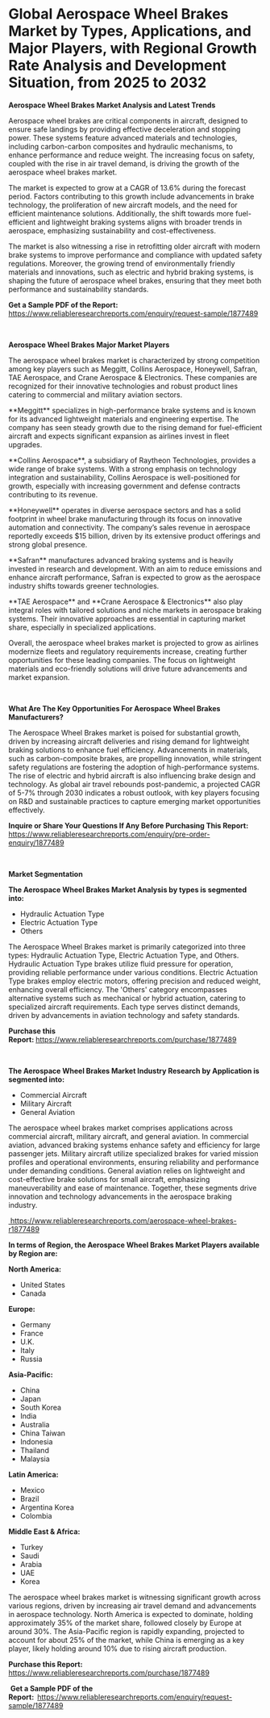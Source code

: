 <p><h1>Global Aerospace Wheel Brakes Market by Types, Applications, and Major Players, with Regional Growth Rate Analysis and Development Situation, from 2025 to 2032</h1></p><p><strong>Aerospace Wheel Brakes Market Analysis and Latest Trends</strong></p>
<p><p>Aerospace wheel brakes are critical components in aircraft, designed to ensure safe landings by providing effective deceleration and stopping power. These systems feature advanced materials and technologies, including carbon-carbon composites and hydraulic mechanisms, to enhance performance and reduce weight. The increasing focus on safety, coupled with the rise in air travel demand, is driving the growth of the aerospace wheel brakes market.</p><p>The market is expected to grow at a CAGR of 13.6% during the forecast period. Factors contributing to this growth include advancements in brake technology, the proliferation of new aircraft models, and the need for efficient maintenance solutions. Additionally, the shift towards more fuel-efficient and lightweight braking systems aligns with broader trends in aerospace, emphasizing sustainability and cost-effectiveness. </p><p>The market is also witnessing a rise in retrofitting older aircraft with modern brake systems to improve performance and compliance with updated safety regulations. Moreover, the growing trend of environmentally friendly materials and innovations, such as electric and hybrid braking systems, is shaping the future of aerospace wheel brakes, ensuring that they meet both performance and sustainability standards.</p></p>
<p><strong>Get a Sample PDF of the Report:&nbsp;</strong> <a href="https://www.reliableresearchreports.com/enquiry/request-sample/1877489?utm_campaign=3568&utm_medium=2&utm_source=Github&utm_content=ia&utm_term=12042025&utm_id=aerospace-wheel-brakes">https://www.reliableresearchreports.com/enquiry/request-sample/1877489</a></p>
<p>&nbsp;</p>
<p><strong>Aerospace Wheel Brakes Major Market Players</strong></p>
<p><p>The aerospace wheel brakes market is characterized by strong competition among key players such as Meggitt, Collins Aerospace, Honeywell, Safran, TAE Aerospace, and Crane Aerospace & Electronics. These companies are recognized for their innovative technologies and robust product lines catering to commercial and military aviation sectors.</p><p>**Meggitt** specializes in high-performance brake systems and is known for its advanced lightweight materials and engineering expertise. The company has seen steady growth due to the rising demand for fuel-efficient aircraft and expects significant expansion as airlines invest in fleet upgrades.</p><p>**Collins Aerospace**, a subsidiary of Raytheon Technologies, provides a wide range of brake systems. With a strong emphasis on technology integration and sustainability, Collins Aerospace is well-positioned for growth, especially with increasing government and defense contracts contributing to its revenue.</p><p>**Honeywell** operates in diverse aerospace sectors and has a solid footprint in wheel brake manufacturing through its focus on innovative automation and connectivity. The company’s sales revenue in aerospace reportedly exceeds $15 billion, driven by its extensive product offerings and strong global presence.</p><p>**Safran** manufactures advanced braking systems and is heavily invested in research and development. With an aim to reduce emissions and enhance aircraft performance, Safran is expected to grow as the aerospace industry shifts towards greener technologies.</p><p>**TAE Aerospace** and **Crane Aerospace & Electronics** also play integral roles with tailored solutions and niche markets in aerospace braking systems. Their innovative approaches are essential in capturing market share, especially in specialized applications.</p><p>Overall, the aerospace wheel brakes market is projected to grow as airlines modernize fleets and regulatory requirements increase, creating further opportunities for these leading companies. The focus on lightweight materials and eco-friendly solutions will drive future advancements and market expansion.</p></p>
<p>&nbsp;</p>
<p><strong>What Are The Key Opportunities For Aerospace Wheel Brakes Manufacturers?</strong></p>
<p><p>The Aerospace Wheel Brakes market is poised for substantial growth, driven by increasing aircraft deliveries and rising demand for lightweight braking solutions to enhance fuel efficiency. Advancements in materials, such as carbon-composite brakes, are propelling innovation, while stringent safety regulations are fostering the adoption of high-performance systems. The rise of electric and hybrid aircraft is also influencing brake design and technology. As global air travel rebounds post-pandemic, a projected CAGR of 5-7% through 2030 indicates a robust outlook, with key players focusing on R&D and sustainable practices to capture emerging market opportunities effectively.</p></p>
<p><strong>Inquire or Share Your Questions If Any Before Purchasing This Report:</strong> <a href="https://www.reliableresearchreports.com/enquiry/pre-order-enquiry/1877489?utm_campaign=3568&utm_medium=2&utm_source=Github&utm_content=ia&utm_term=12042025&utm_id=aerospace-wheel-brakes">https://www.reliableresearchreports.com/enquiry/pre-order-enquiry/1877489</a></p>
<p>&nbsp;</p>
<p><strong>Market Segmentation</strong></p>
<p><strong>The Aerospace Wheel Brakes Market Analysis by types is segmented into:</strong></p>
<p><ul><li>Hydraulic Actuation Type</li><li>Electric Actuation Type</li><li>Others</li></ul></p>
<p><p>The Aerospace Wheel Brakes market is primarily categorized into three types: Hydraulic Actuation Type, Electric Actuation Type, and Others. Hydraulic Actuation Type brakes utilize fluid pressure for operation, providing reliable performance under various conditions. Electric Actuation Type brakes employ electric motors, offering precision and reduced weight, enhancing overall efficiency. The 'Others' category encompasses alternative systems such as mechanical or hybrid actuation, catering to specialized aircraft requirements. Each type serves distinct demands, driven by advancements in aviation technology and safety standards.</p></p>
<p><strong>Purchase this Report:&nbsp;</strong><a href="https://www.reliableresearchreports.com/purchase/1877489?utm_campaign=3568&utm_medium=2&utm_source=Github&utm_content=ia&utm_term=12042025&utm_id=aerospace-wheel-brakes">https://www.reliableresearchreports.com/purchase/1877489</a></p>
<p>&nbsp;</p>
<p><strong>The Aerospace Wheel Brakes Market Industry Research by Application is segmented into:</strong></p>
<p><ul><li>Commercial Aircraft</li><li>Military Aircraft</li><li>General Aviation</li></ul></p>
<p><p>The aerospace wheel brakes market comprises applications across commercial aircraft, military aircraft, and general aviation. In commercial aviation, advanced braking systems enhance safety and efficiency for large passenger jets. Military aircraft utilize specialized brakes for varied mission profiles and operational environments, ensuring reliability and performance under demanding conditions. General aviation relies on lightweight and cost-effective brake solutions for small aircraft, emphasizing maneuverability and ease of maintenance. Together, these segments drive innovation and technology advancements in the aerospace braking industry.</p></p>
<p><a href="https://www.reliableresearchreports.com/aerospace-wheel-brakes-r1877489?utm_campaign=3568&utm_medium=2&utm_source=Github&utm_content=ia&utm_term=12042025&utm_id=aerospace-wheel-brakes">&nbsp;https://www.reliableresearchreports.com/aerospace-wheel-brakes-r1877489</a></p>
<p><strong>In terms of Region, the Aerospace Wheel Brakes Market Players available by Region are:</strong></p>
<p>
    <p> <strong> North America: </strong>
        <ul>
            <li>United States</li>
            <li>Canada</li>
        </ul>
        </p> 
    <p> <strong> Europe: </strong>
        <ul>
            <li>Germany</li>
            <li>France</li>
            <li>U.K.</li>
            <li>Italy</li>
            <li>Russia</li>
        </ul>
        </p> 
    <p> <strong> Asia-Pacific: </strong>
        <ul>
            <li>China</li>
            <li>Japan</li>
            <li>South Korea</li>
            <li>India</li>
            <li>Australia</li>
            <li>China Taiwan</li>
            <li>Indonesia</li>
            <li>Thailand</li>
            <li>Malaysia</li>
        </ul>
        </p> 
    <p> <strong> Latin America: </strong>
        <ul>
            <li>Mexico</li>
            <li>Brazil</li>
            <li>Argentina Korea</li>
            <li>Colombia</li>
        </ul>
        </p> 
    <p> <strong> Middle East & Africa: </strong>
        <ul>
            <li>Turkey</li>
            <li>Saudi</li>
            <li>Arabia</li>
            <li>UAE</li>
            <li>Korea</li>
        </ul>
    </p>
    </p>
<p><p>The aerospace wheel brakes market is witnessing significant growth across various regions, driven by increasing air travel demand and advancements in aerospace technology. North America is expected to dominate, holding approximately 35% of the market share, followed closely by Europe at around 30%. The Asia-Pacific region is rapidly expanding, projected to account for about 25% of the market, while China is emerging as a key player, likely holding around 10% due to rising aircraft production.</p></p>
<p><strong>Purchase this Report: </strong><a href="https://www.reliableresearchreports.com/purchase/1877489?utm_campaign=3568&utm_medium=2&utm_source=Github&utm_content=ia&utm_term=12042025&utm_id=aerospace-wheel-brakes">https://www.reliableresearchreports.com/purchase/1877489</a></p>
<p>&nbsp;<strong>Get a Sample PDF of the Report:&nbsp;&nbsp;</strong><a href="https://www.reliableresearchreports.com/enquiry/request-sample/1877489?utm_campaign=3568&utm_medium=2&utm_source=Github&utm_content=ia&utm_term=12042025&utm_id=aerospace-wheel-brakes">https://www.reliableresearchreports.com/enquiry/request-sample/1877489</a></p>
<p><strong></strong></p>
<p><p></p><p></p><p></p></p>